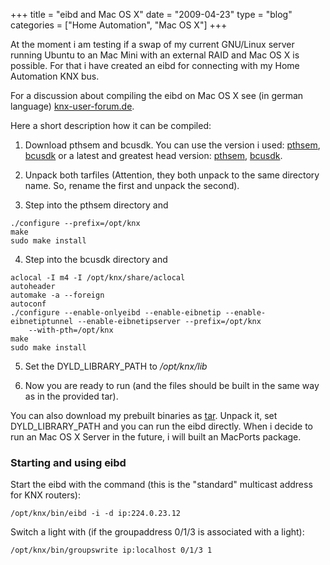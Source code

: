 +++
title = "eibd and Mac OS X"
date  = "2009-04-23"
type = "blog"
categories = ["Home Automation", "Mac OS X"]
+++

At the moment i am testing if a swap of my current GNU/Linux server running Ubuntu to an Mac Mini with an external RAID and Mac OS X
is possible. For that i have created an eibd for connecting with my Home Automation KNX bus.

For a discussion about compiling the eibd on Mac OS X see (in german language) [knx-user-forum.de](http://knx-user-forum.de/knx-eib-forum/4323-eibd-o-ae-fuer-apple-mac-2.html).

<!--more-->

Here a short description how it can be compiled:

1. Download pthsem and bcusdk. You can use the version i used: [pthsem](http://bcusdk.git.sourceforge.net/git/gitweb.cgi?p=bcusdk;a=snapshot;h=0a0207ed3c5098af460f6f27f15f1761be8847ef;sf=tgz),
[bcusdk](http://repo.or.cz/w/bcusdk.git?a=snapshot;h=7d5371f4dc043e0f92211a3e2b671b59f824cfa7;sf=tgz) or a latest and greatest head version:
[pthsem](http://bcusdk.git.sourceforge.net/git/gitweb.cgi?p=bcusdk;a=snapshot;h=refs/heads/pthsem/master;sf=tgz),
[bcusdk](http://bcusdk.git.sourceforge.net/git/gitweb.cgi?p=bcusdk;a=snapshot;h=HEAD;sf=tgz).

2. Unpack both tarfiles (Attention, they both unpack to the same directory name. So, rename the first and unpack the second).

3. Step into the pthsem directory and

~~~~
./configure --prefix=/opt/knx
make
sudo make install
~~~~

4. Step into the bcusdk directory and

~~~~
aclocal -I m4 -I /opt/knx/share/aclocal
autoheader
automake -a --foreign
autoconf
./configure --enable-onlyeibd --enable-eibnetip --enable-eibnetiptunnel --enable-eibnetipserver --prefix=/opt/knx
    --with-pth=/opt/knx
make
sudo make install
~~~~

5. Set the DYLD_LIBRARY_PATH to */opt/knx/lib*


6. Now you are ready to run (and the files should be built in the same way as in the provided tar).


You can also download my prebuilt binaries as [tar](files/2009/04/23/eibd.tar.gz). Unpack it, set DYLD_LIBRARY_PATH and you can run
the eibd directly. When i decide to run an Mac OS X Server in the future, i will built an MacPorts package.

### Starting and using eibd

Start the eibd with the command (this is the "standard" multicast address for KNX routers):

~~~~
/opt/knx/bin/eibd -i -d ip:224.0.23.12
~~~~

Switch a light with (if the groupaddress 0/1/3 is associated with a light):

~~~~
/opt/knx/bin/groupswrite ip:localhost 0/1/3 1
~~~~
